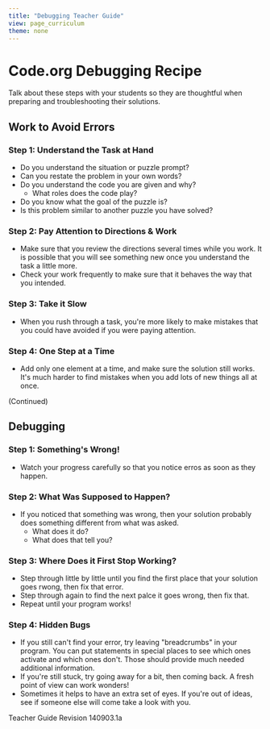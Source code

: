 ```yaml
---
title: "Debugging Teacher Guide"
view: page_curriculum
theme: none
---
```


# Code.org Debugging Recipe
Talk about these steps with your students so they are thoughtful when preparing and troubleshooting their solutions.

## Work to Avoid Errors

### Step 1: Understand the Task at Hand
* Do you understand the situation or puzzle prompt?
* Can you restate the problem in your own words?
* Do you understand the code you are given and why?
 	* What roles does the code play?
* Do you know what the goal of the puzzle is?
* Is this problem similar to another puzzle you have solved?

### Step 2: Pay Attention to Directions & Work
* Make sure that you review the directions several times while you work. It is possible that you will see something new once you understand the task a little more.
* Check your work frequently to make sure that it behaves the way that you intended.

### Step 3: Take it Slow
* When you rush through a task, you're more likely to make mistakes that you could have avoided if you were paying attention.

### Step 4: One Step at a Time
* Add only one element at a time, and make sure the solution still works. It's much harder to find mistakes when you add lots of new things all at once.

(Continued)

## Debugging

### Step 1: Something's Wrong!
* Watch your progress carefully so that you notice erros as soon as they happen.

### Step 2: What Was Supposed to Happen?
* If you noticed that something was wrong, then your solution probably does something different from what was asked.
 	* What does it do?
 	* What does that tell you?
 	
### Step 3: Where Does it First Stop Working?
* Step through little by little until you find the first place that your solution goes rwong, then fix that error.
* Step through again to find the next palce it goes wrong, then fix that.
* Repeat until your program works!

### Step 4: Hidden Bugs
* If you still can't find your error, try leaving "breadcrumbs" in your program. You can put statements in special places to see which ones activate and which ones don't. Those should provide much needed additional information.
* If you're still stuck, try going away for a bit, then coming back. A fresh point of view can work wonders!
* Sometimes it helps to have an extra set of eyes. If you're out of ideas, see if someone else will come take a look with you.

Teacher Guide
Revision 140903.1a